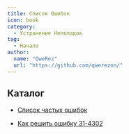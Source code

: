 ```yaml
---
title: Список Ошибок
icon: book
category:
  - Устранение Неполадок
tag:
  - Начало
author: 
  name: "QweRez"
  url: "https://github.com/qwerezon/"
---
```


## Каталог

- [Список частых ошибок](faq-error.md)

- [Как решить ошибку 31-4302](31-4302.md)
